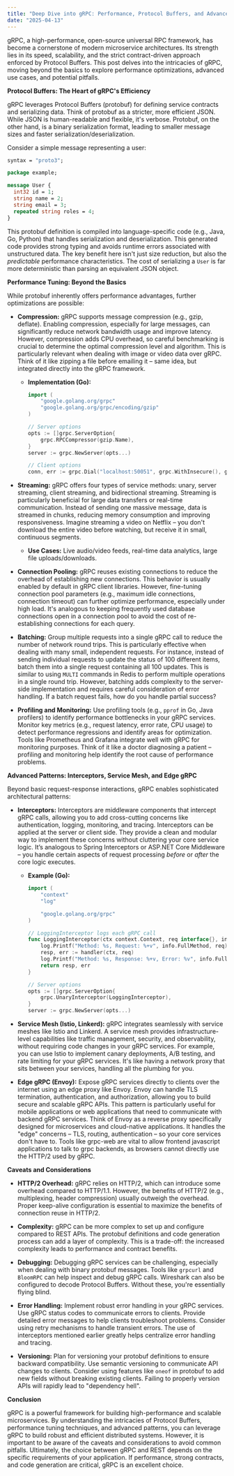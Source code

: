 ```yaml
---
title: "Deep Dive into gRPC: Performance, Protocol Buffers, and Advanced Patterns"
date: "2025-04-13"
---
```


gRPC, a high-performance, open-source universal RPC framework, has become a cornerstone of modern microservice architectures. Its strength lies in its speed, scalability, and the strict contract-driven approach enforced by Protocol Buffers.  This post delves into the intricacies of gRPC, moving beyond the basics to explore performance optimizations, advanced use cases, and potential pitfalls.

**Protocol Buffers: The Heart of gRPC's Efficiency**

gRPC leverages Protocol Buffers (protobuf) for defining service contracts and serializing data.  Think of protobuf as a stricter, more efficient JSON.  While JSON is human-readable and flexible, it's verbose. Protobuf, on the other hand, is a binary serialization format, leading to smaller message sizes and faster serialization/deserialization.

Consider a simple message representing a user:

```protobuf
syntax = "proto3";

package example;

message User {
  int32 id = 1;
  string name = 2;
  string email = 3;
  repeated string roles = 4;
}
```

This protobuf definition is compiled into language-specific code (e.g., Java, Go, Python) that handles serialization and deserialization.  This generated code provides strong typing and avoids runtime errors associated with unstructured data. The key benefit here isn't just size reduction, but also the *predictable* performance characteristics.  The cost of serializing a `User` is far more deterministic than parsing an equivalent JSON object.

**Performance Tuning: Beyond the Basics**

While protobuf inherently offers performance advantages, further optimizations are possible:

*   **Compression:**  gRPC supports message compression (e.g., gzip, deflate).  Enabling compression, especially for large messages, can significantly reduce network bandwidth usage and improve latency.  However, compression adds CPU overhead, so careful benchmarking is crucial to determine the optimal compression level and algorithm.  This is particularly relevant when dealing with image or video data over gRPC.  Think of it like zipping a file before emailing it – same idea, but integrated directly into the gRPC framework.

    *   **Implementation (Go):**

        ```go
        import (
        	"google.golang.org/grpc"
        	"google.golang.org/grpc/encoding/gzip"
        )

        // Server options
        opts := []grpc.ServerOption{
        	grpc.RPCCompressor(gzip.Name),
        }
        server := grpc.NewServer(opts...)

        // Client options
        conn, err := grpc.Dial("localhost:50051", grpc.WithInsecure(), grpc.WithCompressor(gzip.Name))
        ```

*   **Streaming:** gRPC offers four types of service methods: unary, server streaming, client streaming, and bidirectional streaming.  Streaming is particularly beneficial for large data transfers or real-time communication.  Instead of sending one massive message, data is streamed in chunks, reducing memory consumption and improving responsiveness.  Imagine streaming a video on Netflix – you don't download the entire video before watching, but receive it in small, continuous segments.

    *   **Use Cases:** Live audio/video feeds, real-time data analytics, large file uploads/downloads.

*   **Connection Pooling:**  gRPC reuses existing connections to reduce the overhead of establishing new connections. This behavior is usually enabled by default in gRPC client libraries. However, fine-tuning connection pool parameters (e.g., maximum idle connections, connection timeout) can further optimize performance, especially under high load.  It's analogous to keeping frequently used database connections open in a connection pool to avoid the cost of re-establishing connections for each query.

*   **Batching:** Group multiple requests into a single gRPC call to reduce the number of network round trips.  This is particularly effective when dealing with many small, independent requests.  For instance, instead of sending individual requests to update the status of 100 different items, batch them into a single request containing all 100 updates.  This is similar to using `MULTI` commands in Redis to perform multiple operations in a single round trip. However, batching adds complexity to the server-side implementation and requires careful consideration of error handling. If a batch request fails, how do you handle partial success?

*   **Profiling and Monitoring:** Use profiling tools (e.g., `pprof` in Go, Java profilers) to identify performance bottlenecks in your gRPC services. Monitor key metrics (e.g., request latency, error rate, CPU usage) to detect performance regressions and identify areas for optimization.  Tools like Prometheus and Grafana integrate well with gRPC for monitoring purposes.  Think of it like a doctor diagnosing a patient – profiling and monitoring help identify the root cause of performance problems.

**Advanced Patterns: Interceptors, Service Mesh, and Edge gRPC**

Beyond basic request-response interactions, gRPC enables sophisticated architectural patterns:

*   **Interceptors:** Interceptors are middleware components that intercept gRPC calls, allowing you to add cross-cutting concerns like authentication, logging, monitoring, and tracing.  Interceptors can be applied at the server or client side.  They provide a clean and modular way to implement these concerns without cluttering your core service logic.  It’s analogous to Spring Interceptors or ASP.NET Core Middleware – you handle certain aspects of request processing *before* or *after* the core logic executes.

    *   **Example (Go):**

        ```go
        import (
        	"context"
        	"log"

        	"google.golang.org/grpc"
        )

        // LoggingInterceptor logs each gRPC call
        func LoggingInterceptor(ctx context.Context, req interface{}, info *grpc.UnaryServerInfo, handler grpc.UnaryHandler) (interface{}, error) {
        	log.Printf("Method: %s, Request: %+v", info.FullMethod, req)
        	resp, err := handler(ctx, req)
        	log.Printf("Method: %s, Response: %+v, Error: %v", info.FullMethod, resp, err)
        	return resp, err
        }

        // Server options
        opts := []grpc.ServerOption{
        	grpc.UnaryInterceptor(LoggingInterceptor),
        }
        server := grpc.NewServer(opts...)
        ```

*   **Service Mesh (Istio, Linkerd):** gRPC integrates seamlessly with service meshes like Istio and Linkerd.  A service mesh provides infrastructure-level capabilities like traffic management, security, and observability, without requiring code changes in your gRPC services.  For example, you can use Istio to implement canary deployments, A/B testing, and rate limiting for your gRPC services.  It's like having a network proxy that sits between your services, handling all the plumbing for you.

*   **Edge gRPC (Envoy):** Expose gRPC services directly to clients over the internet using an edge proxy like Envoy.  Envoy can handle TLS termination, authentication, and authorization, allowing you to build secure and scalable gRPC APIs.  This pattern is particularly useful for mobile applications or web applications that need to communicate with backend gRPC services. Think of Envoy as a reverse proxy specifically designed for microservices and cloud-native applications. It handles the "edge" concerns – TLS, routing, authentication – so your core services don't have to.  Tools like grpc-web are vital to allow frontend javascript applications to talk to grpc backends, as browsers cannot directly use the HTTP/2 used by gRPC.

**Caveats and Considerations**

*   **HTTP/2 Overhead:** gRPC relies on HTTP/2, which can introduce some overhead compared to HTTP/1.1. However, the benefits of HTTP/2 (e.g., multiplexing, header compression) usually outweigh the overhead. Proper keep-alive configuration is essential to maximize the benefits of connection reuse in HTTP/2.

*   **Complexity:** gRPC can be more complex to set up and configure compared to REST APIs. The protobuf definitions and code generation process can add a layer of complexity.  This is a trade-off: the increased complexity leads to performance and contract benefits.

*   **Debugging:** Debugging gRPC services can be challenging, especially when dealing with binary protobuf messages. Tools like `grpcurl` and `BloomRPC` can help inspect and debug gRPC calls.  Wireshark can also be configured to decode Protocol Buffers.  Without these, you're essentially flying blind.

*   **Error Handling:**  Implement robust error handling in your gRPC services. Use gRPC status codes to communicate errors to clients.  Provide detailed error messages to help clients troubleshoot problems.  Consider using retry mechanisms to handle transient errors. The use of interceptors mentioned earlier greatly helps centralize error handling and tracing.

*   **Versioning:**  Plan for versioning your protobuf definitions to ensure backward compatibility.  Use semantic versioning to communicate API changes to clients.  Consider using features like `oneof` in protobuf to add new fields without breaking existing clients. Failing to properly version APIs will rapidly lead to "dependency hell".

**Conclusion**

gRPC is a powerful framework for building high-performance and scalable microservices. By understanding the intricacies of Protocol Buffers, performance tuning techniques, and advanced patterns, you can leverage gRPC to build robust and efficient distributed systems. However, it is important to be aware of the caveats and considerations to avoid common pitfalls.  Ultimately, the choice between gRPC and REST depends on the specific requirements of your application. If performance, strong contracts, and code generation are critical, gRPC is an excellent choice.
